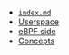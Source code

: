* [`index.md`](index.md)
* [Userspace](userspace/)
* [eBPF side](ebpf/)
* [Concepts](concepts/index.md)
